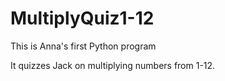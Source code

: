 # MultiplyQuiz1-12
This is Anna's first Python program

It quizzes Jack on multiplying numbers from 1-12.

